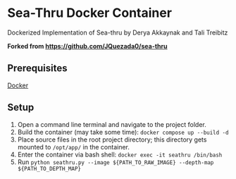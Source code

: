 # Sea-Thru Docker Container
Dockerized Implementation of Sea-thru by Derya Akkaynak and Tali Treibitz

__Forked from https://github.com/JQuezada0/sea-thru__

## Prerequisites

[Docker](https://docs.docker.com/get-docker/)

## Setup

1. Open a command line terminal and navigate to the project folder.
2. Build the container (may take some time): `docker compose up --build -d` 
3. Place source files in the root project directory; this directory gets mounted to `/opt/app/` in the container.
4. Enter the container via bash shell:  `docker exec -it seathru /bin/bash`
5. Run `python seathru.py --image ${PATH_TO_RAW_IMAGE} --depth-map ${PATH_TO_DEPTH_MAP}`
